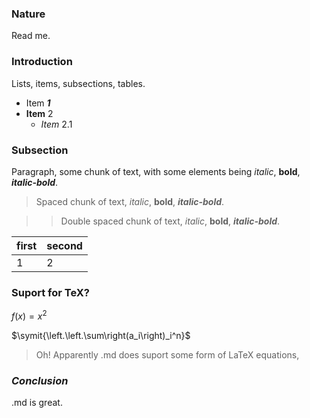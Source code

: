 
### Nature

Read me.

### **Introduction**

Lists, items, subsections, tables.

* Item ***1***
* **Item** 2
   * *Item* 2.1 
   
### Subsection
   
Paragraph, some chunk of text, with some elements being *italic*, **bold**, ***italic-bold***.

> Spaced chunk of text, *italic*, **bold**, ***italic-bold***.

>> Double spaced chunk of text, *italic*, **bold**, ***italic-bold***.

| first | second |
|---|---|
| 1 | 2 |

### Suport for TeX?

$f(x)=x^2$

$\symit{\left.\left.\sum\right(a_i\right)_i^n}$

> Oh! Apparently .md does suport some form of LaTeX equations,

### *Conclusion*

.md is great.
